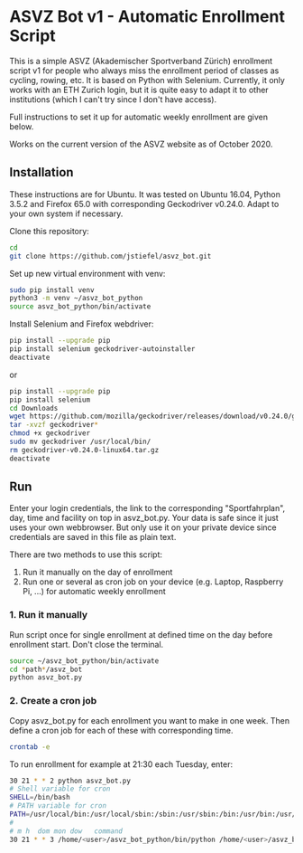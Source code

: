 # ASVZ Bot v1 - Automatic Enrollment Script


This is a simple ASVZ (Akademischer Sportverband Zürich) enrollment script v1 for people who always miss the enrollment period of classes as cycling, rowing, etc. It is based on Python with Selenium. Currently, it only works with an ETH Zurich login, but it is quite easy to adapt it to other institutions (which I can't try since I don't have access).

Full instructions to set it up for automatic weekly enrollment are given below.

Works on the current version of the ASVZ website as of October 2020.

## Installation

These instructions are for Ubuntu. It was tested on Ubuntu 16.04, Python 3.5.2 and Firefox 65.0 with corresponding Geckodriver v0.24.0. Adapt to your own system if necessary.

Clone this repository:

```bash
cd
git clone https://github.com/jstiefel/asvz_bot.git
```

Set up new virtual environment with venv:

```bash
sudo pip install venv
python3 -m venv ~/asvz_bot_python
source asvz_bot_python/bin/activate
```

Install Selenium and Firefox webdriver:

```bash
pip install --upgrade pip
pip install selenium geckodriver-autoinstaller
deactivate
```

or

```bash
pip install --upgrade pip
pip install selenium
cd Downloads
wget https://github.com/mozilla/geckodriver/releases/download/v0.24.0/geckodriver-v0.24.0-linux64.tar.gz
tar -xvzf geckodriver*
chmod +x geckodriver
sudo mv geckodriver /usr/local/bin/
rm geckodriver-v0.24.0-linux64.tar.gz
deactivate
```

## Run

Enter your login credentials, the link to the corresponding "Sportfahrplan", day, time and facility on top in asvz_bot.py. Your data is safe since it just uses your own webbrowser. But only use it on your private device since credentials are saved in this file as plain text. 

There are two methods to use this script:

1. Run it manually on the day of enrollment
2. Run one or several as cron job on your device (e.g. Laptop, Raspberry Pi, ...) for automatic weekly enrollment

### 1. Run it manually

Run script once for single enrollment at defined time on the day before enrollment start. Don't close the terminal.

```bash
source ~/asvz_bot_python/bin/activate
cd *path*/asvz_bot
python asvz_bot.py
```

### 2. Create a cron job

Copy asvz_bot.py for each enrollment you want to make in one week. Then define a cron job for each of these with corresponding time.

```bash
crontab -e
```

To run enrollment for example at 21:30 each Tuesday, enter:

```bash
30 21 * * 2 python asvz_bot.py
# Shell variable for cron
SHELL=/bin/bash
# PATH variable for cron
PATH=/usr/local/bin:/usr/local/sbin:/sbin:/usr/sbin:/bin:/usr/bin:/usr/bin/X11
# 
# m h  dom mon dow   command
30 21 * * 3 /home/<user>/asvz_bot_python/bin/python /home/<user>/asvz_bot/asvz_bot.py > /home/<user>/asvz_bot/asvz.log 2>&1
```
